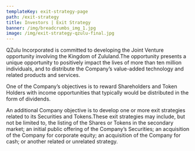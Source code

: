 ```yaml
---
templateKey: exit-strategy-page
path: /exit-strategy
title: Investors | Exit Strategy
banner: /img/breadcrumbs_img_1.jpg
image: /img/exit-strategy-qzulu-final.jpg
---
```

QZulu Incorporated is committed to developing the Joint Venture opportunity involving the Kingdom of Zululand.The opportunity presents a unique opportunity to positively impact the lives of more than ten million individuals, and to distribute the Company’s value-added technology and related products and services.



One of the Company’s objectives is to reward Shareholders and Token Holders with income opportunities that typically would be distributed in the form of dividends.



An additional Company objective is to develop one or more exit strategies related to its Securities and Tokens.These exit strategies may include, but not be limited to, the listing of the Shares or Tokens in the secondary market; an initial public offering of the Company’s Securities; an acquisition of the Company for corporate equity; an acquisition of the Company for cash; or another related or unrelated strategy.